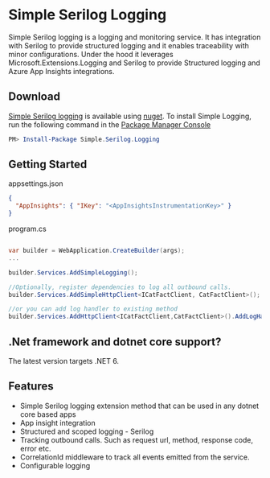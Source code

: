 # Simple Serilog Logging #

Simple Serilog logging is a logging and monitoring service. It has integration with Serilog to provide structured logging and it enables traceability with minor configurations. Under the hood it leverages Microsoft.Extensions.Logging and Serilog to provide Structured logging and Azure App Insights integrations.

## Download ##

[Simple Serilog logging](https://www.nuget.org/packages/Simple.Serilog.Logging) is available using [nuget](https://www.nuget.org/packages/Simple.Serilog.Logging). To install Simple Logging, run the following command in the [Package Manager Console](http://docs.nuget.org/docs/start-here/using-the-package-manager-console)

```Powershell
PM> Install-Package Simple.Serilog.Logging
```

## Getting Started

appsettings.json

```json
{
  "AppInsights": { "IKey": "<AppInsightsInstrumentationKey>" }
}
```

program.cs
```csharp

var builder = WebApplication.CreateBuilder(args);
...

builder.Services.AddSimpleLogging();

//Optionally, register dependencies to log all outbound calls.
builder.Services.AddSimpleHttpClient<ICatFactClient, CatFactClient>();

//or you can add log handler to existing method
builder.Services.AddHttpClient<ICatFactClient,CatFactClient>().AddLogHandlers();

```

## .Net framework and dotnet core support?

The latest version targets .NET 6.

## Features ##

- Simple Serilog logging extension method that can be used in any dotnet core based apps
- App insight integration
- Structured and scoped logging - Serilog
- Tracking outbound calls. Such as request url, method, response code, error etc.
- CorrelationId middleware to track all events emitted from the service.
- Configurable logging
